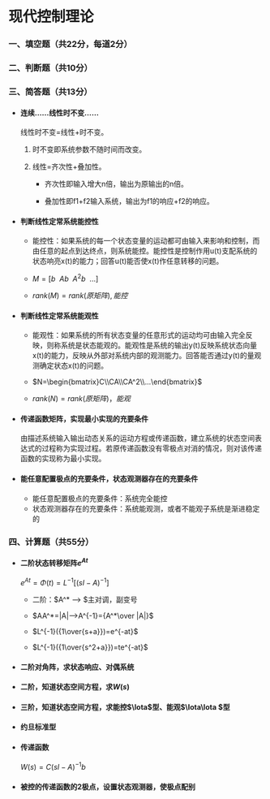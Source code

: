 # 现代控制理论

### 一、填空题（共22分，每道2分）

### 二、判断题（共10分）

### 三、简答题（共13分）

- #### 连续……线性时不变……

  线性时不变=线性+时不变。

  1. 时不变即系统参数不随时间而改变。

  2. 线性=齐次性+叠加性。

     - 齐次性即输入增大n倍，输出为原输出的n倍。

     - 叠加性即f1+f2输入系统，输出为f1的响应+f2的响应。

- #### 判断线性定常系统能控性

  - 能控性：如果系统的每一个状态变量的运动都可由输入来影响和控制，而由任意的起点到达终点，则系统能控。能控性是控制作用u(t)支配系统的状态响亮x(t)的能力；回答u(t)能否使x(t)作任意转移的问题。

  - $M=[b~~Ab~~A^2b~~...]$

  - $rank(M)=rank(原矩阵),能控$

- #### 判断线性定常系统能观性

  - 能观性：如果系统的所有状态变量的任意形式的运动均可由输入完全反映，则称系统是状态能观的。能观性是系统的输出y(t)反映系统状态向量x(t)的能力，反映从外部对系统内部的观测能力。回答能否通过y(t)的量观测确定状态x(t)的问题。

  - $N=\begin{bmatrix}C\\CA\\CA^2\\...\end{bmatrix}$

  - $rank(N)=rank(原矩阵)，能观$

- #### 传递函数矩阵，实现最小实现的充要条件

  由描述系统输入输出动态关系的运动方程或传递函数，建立系统的状态空间表达式的过程称为实现过程。若原传递函数没有零极点对消的情况，则对该传递函数的实现称为最小实现。

- #### 能任意配置极点的充要条件，状态观测器存在的充要条件

  - 能任意配置极点的充要条件：系统完全能控
  - 状态观测器存在的充要条件：系统能观测，或者不能观子系统是渐进稳定的

### 四、计算题（共55分）

- #### 二阶状态转移矩阵$e^{At}$

  $e^{At}=\Phi(t)=L^{-1}[(sI-A)^{-1}]$

  - 二阶：$A^* --> $主对调，副变号

  - $AA^*=|A|-->A^{-1}={A^*\over |A|}$

  - $L^{-1}({1\over{s+a}})=e^{-at}$

  - $L^{-1}({1\over{s^2+a}})=te^{-at}$

- #### 二阶对角阵，求状态响应、对偶系统

- #### 二阶，知道状态空间方程，求$W(s)$

- #### 三阶，知道状态空间方程，求能控$\Iota$型、能观$\Iota\Iota $型

- #### 约旦标准型

- #### 传递函数

  $W(s)=C(sI-A)^{-1}b$

- #### 被控的传递函数的2极点，设置状态观测器，使极点配别

  